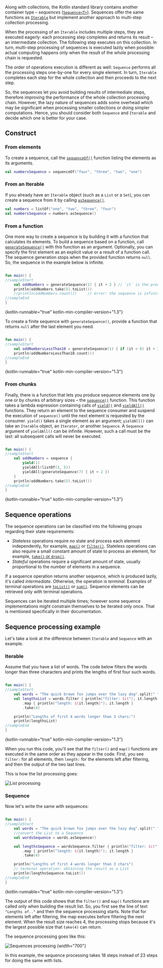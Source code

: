[//]: # (title: Sequences)

Along with collections, the Kotlin standard library contains another container type – _sequences_ ([`Sequence<T>`](https://kotlinlang.org/api/latest/jvm/stdlib/kotlin.sequences/-sequence/index.html)).
Sequences offer the same functions as [`Iterable`](https://kotlinlang.org/api/latest/jvm/stdlib/kotlin.collections/-iterable/index.html)
but implement another approach to multi-step collection processing.

When the processing of an `Iterable` includes multiple steps, they are executed eagerly: each processing step completes
and returns its result – an intermediate collection. The following step executes on this collection. In turn, multi-step
processing of sequences is executed lazily when possible: actual computing happens only when the result of the whole
processing chain is requested. 

The order of operations execution is different as well: `Sequence` performs all the processing steps one-by-one for every
single element. In turn, `Iterable` completes each step for the whole collection and then proceeds to the next step. 

So, the sequences let you avoid building results of intermediate steps, therefore improving the performance of the whole
collection processing chain. However, the lazy nature of sequences adds some overhead which may be significant when
processing smaller collections or doing simpler computations. Hence, you should consider both `Sequence` and `Iterable`
and decide which one is better for your case.

## Construct

### From elements

To create a sequence, call the [`sequenceOf()`](https://kotlinlang.org/api/latest/jvm/stdlib/kotlin.sequences/sequence-of.html)
function listing the elements as its arguments.

```kotlin
val numbersSequence = sequenceOf("four", "three", "two", "one")
```

### From an Iterable

If you already have an `Iterable` object (such as a `List` or a `Set`), you can create a sequence from it by calling
[`asSequence()`](https://kotlinlang.org/api/latest/jvm/stdlib/kotlin.collections/as-sequence.html).

```kotlin
val numbers = listOf("one", "two", "three", "four")
val numbersSequence = numbers.asSequence()

```

### From a function

One more way to create a sequence is by building it with a function that calculates its elements.
To build a sequence based on a function, call [`generateSequence()`](https://kotlinlang.org/api/latest/jvm/stdlib/kotlin.sequences/generate-sequence.html)
with this function as an argument. Optionally, you can specify the first element as an explicit value or a result of a function call.
The sequence generation stops when the provided function returns `null`. So, the sequence in the example below is infinite.

```kotlin

fun main() {
//sampleStart
    val oddNumbers = generateSequence(1) { it + 2 } // `it` is the previous element
    println(oddNumbers.take(5).toList())
    //println(oddNumbers.count())     // error: the sequence is infinite
//sampleEnd
}
```
{kotlin-runnable="true" kotlin-min-compiler-version="1.3"}

To create a finite sequence with `generateSequence()`, provide a function that returns `null` after the last element you need.

```kotlin

fun main() {
//sampleStart
    val oddNumbersLessThan10 = generateSequence(1) { if (it < 8) it + 2 else null }
    println(oddNumbersLessThan10.count())
//sampleEnd
}
```
{kotlin-runnable="true" kotlin-min-compiler-version="1.3"}

### From chunks

Finally, there is a function that lets you produce sequence elements one by one or by chunks of arbitrary sizes – the
[`sequence()`](https://kotlinlang.org/api/latest/jvm/stdlib/kotlin.sequences/sequence.html) function.
This function takes a lambda expression containing calls of [`yield()`](https://kotlinlang.org/api/latest/jvm/stdlib/kotlin.sequences/-sequence-scope/yield.html)
and [`yieldAll()`](https://kotlinlang.org/api/latest/jvm/stdlib/kotlin.sequences/-sequence-scope/yield-all.html) functions.
They return an element to the sequence consumer and suspend the execution of `sequence()` until the next element is
requested by the consumer. `yield()` takes a single element as an argument; `yieldAll()` can take an `Iterable` object,
an `Iterator`, or another `Sequence`. A `Sequence` argument of `yieldAll()` can be infinite. However, such a call must be
the last: all subsequent calls will never be executed.

```kotlin

fun main() {
//sampleStart
    val oddNumbers = sequence {
        yield(1)
        yieldAll(listOf(3, 5))
        yieldAll(generateSequence(7) { it + 2 })
    }
    println(oddNumbers.take(5).toList())
//sampleEnd
}
```
{kotlin-runnable="true" kotlin-min-compiler-version="1.3"}

## Sequence operations

The sequence operations can be classified into the following groups regarding their state requirements:

* _Stateless_ operations require no state and process each element independently, for example, [`map()`](collection-transformations.md#map) or [`filter()`](collection-filtering.md).
   Stateless operations can also require a small constant amount of state to process an element, for example, [`take()` or `drop()`](collection-parts.md).
* _Stateful_ operations require a significant amount of state, usually proportional to the number of elements in a sequence.

If a sequence operation returns another sequence, which is produced lazily, it's called _intermediate_.
Otherwise, the operation is _terminal_. Examples of terminal operations are [`toList()`](constructing-collections.md#copy)
or [`sum()`](collection-aggregate.md). Sequence elements can be retrieved only with terminal operations.

Sequences can be iterated multiple times; however some sequence implementations might constrain themselves to be iterated
only once. That is mentioned specifically in their documentation.

## Sequence processing example

Let's take a look at the difference between `Iterable` and `Sequence` with an example. 

### Iterable

Assume that you have a list of words. The code below filters the words longer than three characters and prints the lengths
of first four such words.

```kotlin

fun main() {    
//sampleStart
    val words = "The quick brown fox jumps over the lazy dog".split(" ")
    val lengthsList = words.filter { println("filter: $it"); it.length > 3 }
        .map { println("length: ${it.length}"); it.length }
        .take(4)

    println("Lengths of first 4 words longer than 3 chars:")
    println(lengthsList)
//sampleEnd
}
```
{kotlin-runnable="true" kotlin-min-compiler-version="1.3"}

When you run this code, you'll see that the `filter()` and `map()` functions are executed in the same order as they appear
in the code. First, you see `filter:` for all elements, then `length:` for the elements left after filtering, and then
the output of the two last lines. 

This is how the list processing goes:

![List processing](list-processing.png)

### Sequence

Now let's write the same with sequences:

```kotlin

fun main() {
//sampleStart
    val words = "The quick brown fox jumps over the lazy dog".split(" ")
    //convert the List to a Sequence
    val wordsSequence = words.asSequence()

    val lengthsSequence = wordsSequence.filter { println("filter: $it"); it.length > 3 }
        .map { println("length: ${it.length}"); it.length }
        .take(4)

    println("Lengths of first 4 words longer than 3 chars")
    // terminal operation: obtaining the result as a List
    println(lengthsSequence.toList())
//sampleEnd
}
```
{kotlin-runnable="true" kotlin-min-compiler-version="1.3"}

The output of this code shows that the `filter()` and `map()` functions are called only when building the result list.
So, you first see the line of text `"Lengths of.."` and then the sequence processing starts.
Note that for elements left after filtering, the map executes before filtering the next element.
When the result size reaches 4, the processing stops because it's the largest possible size that `take(4)` can return.

The sequence processing goes like this:

![Sequences processing](sequence-processing.png) {width="700"}

In this example, the sequence processing takes 18 steps instead of 23 steps for doing the same with lists.
